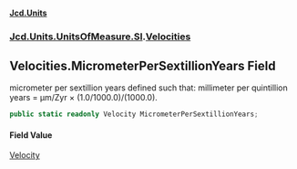 #### [Jcd.Units](index.md 'index')

### [Jcd.Units.UnitsOfMeasure.SI](Jcd.Units.UnitsOfMeasure.SI.md 'Jcd.Units.UnitsOfMeasure.SI').[Velocities](Velocities.md 'Jcd.Units.UnitsOfMeasure.SI.Velocities')

## Velocities.MicrometerPerSextillionYears Field

micrometer per sextillion years defined such that: millimeter per quintillion years = μm/Zyr ×
(1.0/1000.0)/(1000.0).

```csharp
public static readonly Velocity MicrometerPerSextillionYears;
```

#### Field Value

[Velocity](Velocity.md 'Jcd.Units.UnitTypes.Velocity')